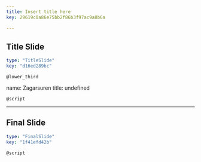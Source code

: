 ```yaml
---
title: Insert title here
key: 29619c0a86e75bb2f86b3f97ac9a8b6a

---
```

## Title Slide

```yaml
type: "TitleSlide"
key: "d16ed289bc"
```

`@lower_third`

name: Zagarsuren
title: undefined


`@script`



---
## Final Slide

```yaml
type: "FinalSlide"
key: "1f41efd42b"
```

`@script`


